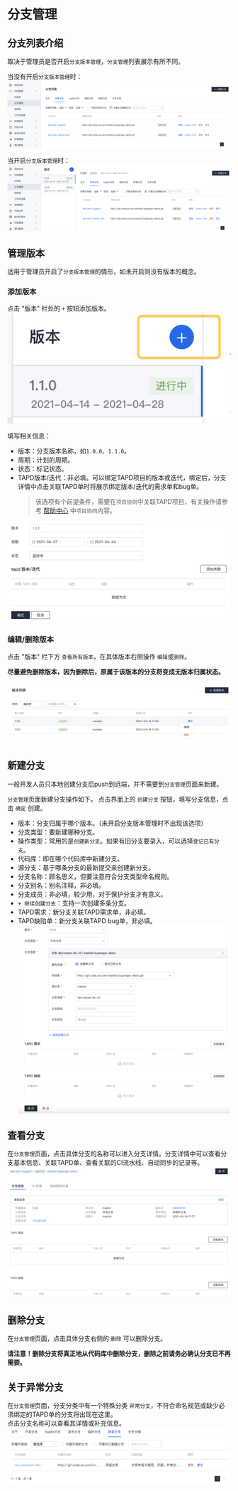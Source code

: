 # 分支管理

## 分支列表介绍
取决于管理员是否开启`分支版本管理`，`分支管理`列表展示有所不同。  

当没有开启`分支版本管理`时：
![](../images/branch_list_no_version.png)

当开启`分支版本管理`时：
![](../images/branch_list_with_version.png)

## 管理版本
适用于管理员开启了`分支版本管理`的情形，如未开启则没有版本的概念。  

### 添加版本
点击 "版本" 栏处的 `+` 按钮添加版本。  
![](../images/branch_version_add.png)

填写相关信息：
* 版本：分支版本名称，如`1.0.0`、`1.1.0`。
* 周期：计划的周期。
* 状态：标记状态。
* TAPD版本/迭代：非必填。可以绑定TAPD项目的版本或迭代，绑定后，分支详情中点击关联TAPD单时将展示绑定版本/迭代的需求单和bug单。  
    > 该选项有个前提条件，需要在`项目协同`中关联TAPD项目，有关操作请参考 [帮助中心](http://help.coding.pages.oa.com/) 中`项目协同`内容。

![](../images/branch_version_settings.png)

### 编辑/删除版本
点击 "版本" 栏下方 `查看所有版本`，在具体版本右侧操作 `编辑`或`删除`。

**尽量避免删除版本，因为删除后，原属于该版本的分支将变成无版本归属状态。**

![](../images/branch_version_edit_delete.png)

## 新建分支
一般开发人员只本地创建分支后push到远端，并不需要到`分支管理`页面来新建。  

`分支管理`页面新建分支操作如下。
点击界面上的 `创建分支` 按钮，填写分支信息，点击 `确定` 创建。

* 版本：分支归属于哪个版本。（未开启分支版本管理时不出现该选项）
* 分支类型：要新建哪种分支。
* 操作类型：常用的是`创建新分支`。如果有旧分支要录入，可以选择`登记已有分支`。
* 代码库：即在哪个代码库中新建分支。
* 源分支：基于哪条分支的最新提交来创建新分支。
* 分支名称：顾名思义，但要注意符合分支类型命名规则。
* 分支别名：别名注释，非必填。
* 分支成员：非必填，较少用，对于保护分支才有意义。
* `+ 继续创建分支`：支持一次创建多条分支。
* TAPD需求：新分支关联TAPD需求单，非必填。
* TAPD缺陷单：新分支关联TAPD bug单，非必填。
![](../images/create_branch.png)

## 查看分支
在`分支管理`页面，点击具体分支的名称可以进入分支详情。分支详情中可以查看分支基本信息、关联TAPD单、查看关联的CI流水线、自动同步的记录等。  
![](../images/branch_info.png)

## 删除分支
在`分支管理`页面，点击具体分支右侧的 `删除` 可以删除分支。

**请注意！删除分支将真正地从代码库中删除分支，删除之前请务必确认分支已不再需要。**

## 关于异常分支
在`分支管理`页面，分支分类中有一个特殊分类 `异常分支`，不符合命名规范或缺少必须绑定的TAPD单的分支将出现在这里。  
点击分支名称可以查看其详情或补充信息。  
![](../images/abnormal_branch.png)

